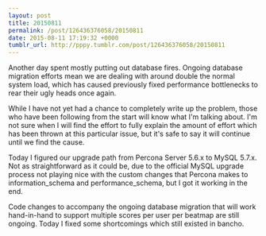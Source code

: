 ```yaml
---
layout: post
title: 20150811
permalink: /post/126436376058/20150811
date: 2015-08-11 17:19:32 +0000
tumblr_url: http://pppy.tumblr.com/post/126436376058/20150811
---
```

Another day spent mostly putting out database fires. Ongoing database migration efforts mean we are dealing with around double the normal system load, which has caused previously fixed performance bottlenecks to rear their ugly heads once again.

While I have not yet had a chance to completely write up the problem, those who have been following from the start will know what I'm talking about. I'm not sure when I will find the effort to fully explain the amount of effort which has been thrown at this particular issue, but it's safe to say it will continue until we find the cause.

Today I figured our upgrade path from Percona Server 5.6.x to MySQL 5.7.x. Not as straightforward as it could be, due to the official MySQL upgrade process not playing nice with the custom changes that Percona makes to information_schema and performance_schema, but I got it working in the end.

Code changes to accompany the ongoing database migration that will work hand-in-hand to support multiple scores per user per beatmap are still ongoing. Today I fixed some shortcomings which still existed in bancho.